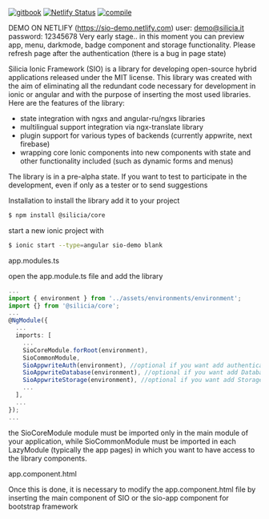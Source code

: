 [![gitbook](https://img.shields.io/badge/documentation-gitbook-blue)](https://silicia-apps.gitbook.io/sio-framework/)
[![Netlify Status](https://api.netlify.com/api/v1/badges/62d58ded-4eea-433b-ba6e-160b8ce1b70d/deploy-status)](https://app.netlify.com/sites/sio-demo/deploys)
[![compile](https://github.com/silicia-apps/sio/actions/workflows/compile.yml/badge.svg)](https://github.com/silicia-apps/sio/actions/workflows/compile.yml)

DEMO ON NETLIFY (https://sio-demo.netlify.com) 
user: demo@silicia.it
password: 12345678
Very early stage.. in this moment you can preview app, menu, darkmode, badge component and storage functionality.
Please refresh page after the authentication (there is a bug in page state)

Silicia Ionic Framework (SIO) is a library for developing open-source hybrid applications released under the MIT license. This library was created with the aim of eliminating all the redundant code necessary for development in ionic or angular and with the purpose of inserting the most used libraries. Here are the features of the library:

* state integration with ngxs and angular-ru/ngxs libraries
* multilingual support integration via ngx-translate library
* plugin support for various types of backends (currently appwrite, next firebase)
* wrapping core Ionic components into new components with state and other functionality included (such as dynamic forms and menus)

The library is in a pre-alpha state. If you want to test to participate in the development, even if only as a tester or to send suggestions

Installation
to install the library add it to your project

```bash
$ npm install @silicia/core
```
start a new ionic project with

```bash
$ ionic start --type=angular sio-demo blank
```
app.modules.ts

open the app.module.ts file and add the library

```ts
...
import { environment } from '../assets/environments/environment';
import {} from '@silicia/core';
...
@NgModule({
  ...
  imports: [
    ...
    SioCoreModule.forRoot(environment),
    SioCommonModule,
    SioAppwriteAuth(environment), //optional if you want add authentication features
    SioAppwriteDatabase(environment), //optional if you want add Database features
    SioAppwriteStorage(environment), //optional if you want add Storage features
    ...
  ],
  ...
});
...
```

the SioCoreModule module must be imported only in the main module of your application, while SioCommonModule must be imported in each LazyModule (typically the app pages) in which you want to have access to the library components.

app.component.html

Once this is done, it is necessary to modify the app.component.html file by inserting the main component of SIO or the sio-app component for bootstrap framework

<sio-app></sio-app>
